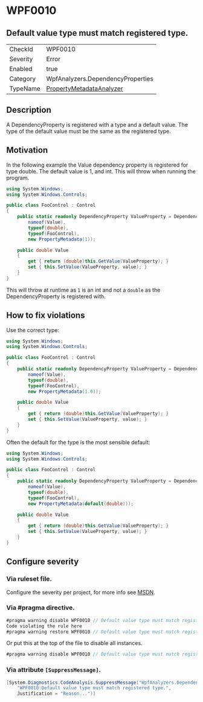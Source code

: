 # WPF0010
## Default value type must match registered type.

<!-- start generated table -->
<table>
<tr>
  <td>CheckId</td>
  <td>WPF0010</td>
</tr>
<tr>
  <td>Severity</td>
  <td>Error</td>
</tr>
<tr>
  <td>Enabled</td>
  <td>true</td>
</tr>
<tr>
  <td>Category</td>
  <td>WpfAnalyzers.DependencyProperties</td>
</tr>
<tr>
  <td>TypeName</td>
  <td><a href="https://github.com/DotNetAnalyzers/WpfAnalyzers/blob/master/WpfAnalyzers.Analyzers/PropertyMetadataAnalyzer.cs">PropertyMetadataAnalyzer</a></td>
</tr>
</table>
<!-- end generated table -->

## Description

A DependencyProperty is registered with a type and a default value. The type of the default value must be the same as the registered type.

## Motivation

In the following example the Value dependency property is registered for type double. The default value is 1, and int. This will throw when running the program.

```C#
using System.Windows;
using System.Windows.Controls;

public class FooControl : Control
{
    public static readonly DependencyProperty ValueProperty = DependencyProperty.Register(
        nameof(Value),
        typeof(double),
        typeof(FooControl),
        new PropertyMetadata(1));

    public double Value
    {
        get { return (double)this.GetValue(ValueProperty); }
        set { this.SetValue(ValueProperty, value); }
    }
}
```

This will throw at runtime as `1` is an int and not a `double` as the DependencyProperty is registered with.

## How to fix violations

Use the correct type:

```C#
using System.Windows;
using System.Windows.Controls;

public class FooControl : Control
{
    public static readonly DependencyProperty ValueProperty = DependencyProperty.Register(
        nameof(Value),
        typeof(double),
        typeof(FooControl),
        new PropertyMetadata(1.0));

    public double Value
    {
        get { return (double)this.GetValue(ValueProperty); }
        set { this.SetValue(ValueProperty, value); }
    }
}
```

Often the default for the type is the most sensible default:

```C#
using System.Windows;
using System.Windows.Controls;

public class FooControl : Control
{
    public static readonly DependencyProperty ValueProperty = DependencyProperty.Register(
        nameof(Value),
        typeof(double),
        typeof(FooControl),
        new PropertyMetadata(default(double)));

    public double Value
    {
        get { return (double)this.GetValue(ValueProperty); }
        set { this.SetValue(ValueProperty, value); }
    }
}
```

<!-- start generated config severity -->
## Configure severity

### Via ruleset file.

Configure the severity per project, for more info see [MSDN](https://msdn.microsoft.com/en-us/library/dd264949.aspx).

### Via #pragma directive.
```C#
#pragma warning disable WPF0010 // Default value type must match registered type.
Code violating the rule here
#pragma warning restore WPF0010 // Default value type must match registered type.
```

Or put this at the top of the file to disable all instances.
```C#
#pragma warning disable WPF0010 // Default value type must match registered type.
```

### Via attribute `[SuppressMessage]`.

```C#
[System.Diagnostics.CodeAnalysis.SuppressMessage("WpfAnalyzers.DependencyProperties", 
    "WPF0010:Default value type must match registered type.", 
    Justification = "Reason...")]
```
<!-- end generated config severity -->